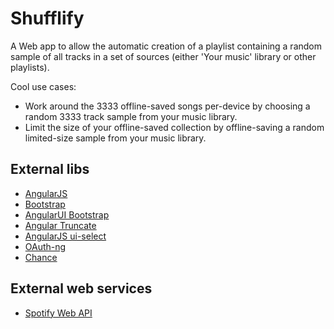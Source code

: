 # Shufflify

A Web app to allow the automatic creation of a playlist containing a random sample of all tracks in a set of sources (either 'Your music' library or other playlists).

Cool use cases:

* Work around the 3333 offline-saved songs per-device by choosing a random 3333 track sample from your music library.
* Limit the size of your offline-saved collection by offline-saving a random limited-size sample from your music library.

## External libs

* [AngularJS](https://angularjs.org)
* [Bootstrap](https://getbootstrap.com)
* [AngularUI Bootstrap](https://angular-ui.github.io/bootstrap/)
* [Angular Truncate](https://github.com/sparkalow/angular-truncate)
* [AngularJS ui-select](https://github.com/angular-ui/ui-select)
* [OAuth-ng](https://andreareginato.github.io/oauth-ng/)
* [Chance](http://chancejs.com/)

## External web services

* [Spotify Web API](https://developer.spotify.com/web-api/)
